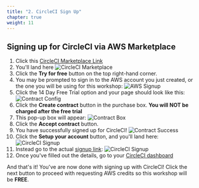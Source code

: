 ```yaml
---
title: "2. CircleCI Sign Up"
chapter: true
weight: 11
---
```

## Signing up for CircleCI via AWS Marketplace
1. Click this [CircleCI Marketplace Link](https://aws.amazon.com/marketplace/pp/B08NFB2K88?&trk=el_a134p000003yrYeAAI&trkCampaign=AWSMP_pdp_dev_x_dg&sc_channel=el&sc_campaign=el_awsmp_mult&sc_outcome=Marketplace)
1. You'll land here ![CircleCI Marketplace](/images/cci-mp-page.png)
1. Click the **Try for free** button on the top right-hand corner.
1. You may be prompted to sign in to the AWS account you just created, or the one you will be using for this workshop: ![AWS Signup](/images/aws-signin.png)
1. Click the 14 Day Free Trial option and your page should look like this: ![Contract Config](/images/mp-contract-page.png)
1. Click the **Create contract** button in the purchase box. **You will NOT be charged after the free trial**
1. This pop-up box will appear: ![Contract Box](/images/contract.png)
1. Click the **Accept contract** button.
1. You have successfully signed up for CircleCI! ![Contract Success](/images/contract-success.png)
1. Click the **Setup your account** button, and you'll land here:
   ![CircleCI Signup](/images/cci-signup.png)
1. Instead go to the actual [signup link](https://circleci.com/signup/): ![CircleCI Signup](/images/cci-actual-signup.png)
1. Once you've filled out the details, go to your [CircleCI dashboard](https://app.circleci.com/)

And that's it! You've are now done with signing up with CircleCI! Click the next button to proceed with requesting AWS credits so this workshop will be **FREE**. 